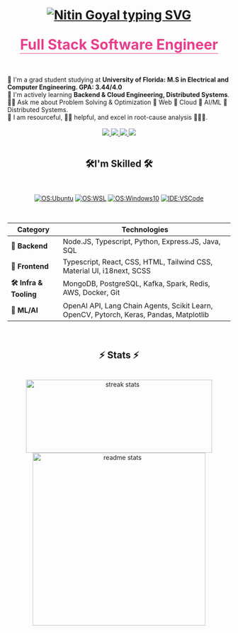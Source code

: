 <h1 align="center">
    <a href="https://git.io/typing-svg">
      <img src="https://readme-typing-svg.demolab.com?font=Fira+Code&size=40&duration=1000&pause==10000&color=2CCBFB&center=true&vCenter=true&random=true&width=500&lines=Hey! I'm+Nitin🙋🏻‍♂️" alt="Nitin Goyal typing SVG" />
    </a>
</h1>
<h2 align="center" margin-bottom:'10px'> <span style="color: #e83e8c; border-bottom: solid 1px; font-size: 2rem">Full Stack Software Engineer</h2>

<br />
<br />

<div align="left">
  🐊 I'm a grad student studying at <strong>University of Florida: M.S in Electrical and Computer Engineering. GPA: 3.44/4.0</strong>
  <br />
  🌱 I'm actively learning <strong> Backend & Cloud Engineering, Distributed Systems</strong>.
  <br />
  🧙‍♂️ Ask me about Problem Solving & Optimization 👏 Web 👏 Cloud 👏 AI/ML 👏 Distributed Systems.
  <br />
  🔧 I am resourceful, 🖖🏼 helpful, and excel in root-cause analysis 🤹🏼‍♂️.<br />
  <br />
</div>

<div align="center">
  <a href="mailto:nitingoyal.contact@gmail.com">
    <img src="https://img.shields.io/badge/Gmail-333333?style=for-the-badge&logo=gmail&logoColor=red target="_blank" />
  </a>
  <a href="https://www.linkedin.com/in/nitin-goyal/" target="_blank">
    <img src="https://img.shields.io/badge/LinkedIn-0077B5?style=for-the-badge&logo=linkedin&logoColor=white" target="_blank" />
  </a>
    <a href="https://nitingoyal.dev/" target="_blank">
    <img src="https://img.shields.io/badge/Portfolio-FF5722?style=for-the-badge&logo=todoist&logoColor=white" target="_blank" />
  </a>
  </a>
    <a href="https://leetcode.com/u/n-goyal/" target="_blank">
    <img src="https://img.shields.io/badge/LeetCode-000000?style=for-the-badge&logo=LeetCode&logoColor=d16c06" target="_blank" />
  </a>
</div>

<br />

<h2 align="center">🛠️I'm Skilled 🛠️</h2>

<br />

<div align="center">
  
  [![OS:Ubuntu](https://img.shields.io/badge/Ubuntu-22.04-green?style=flat-square&logo=ubuntu)](https://ubuntu.com/)
  [![OS:WSL](https://img.shields.io/badge/WSL-2.0.9-green?style=flat-square&logo=linux)]([https://](https://learn.microsoft.com/en-us/windows/wsl/))
  [![OS:Windows10](https://img.shields.io/badge/OS-Windows10-blue?style=flat-square&logo=microsoft)](https://www.microsoft.com)
  [![IDE:VSCode](https://img.shields.io/badge/IDE-VSCode-blue?style=flat-square&logo=visualstudio)](https://code.visualstudio.com/)

</div>

<br />

<div align="center">

| **Category**       | **Technologies**                                                                              |
|--------------------|-----------------------------------------------------------------------------------------------|
| **🔧 Backend**     | Node.JS, Typescript, Python, Express.JS, Java, SQL                                            |
| **🎨 Frontend**    | Typescript, React, CSS, HTML, Tailwind CSS, Material UI, i18next, SCSS                        |
| **🛠 Infra & Tooling** | MongoDB, PostgreSQL, Kafka, Spark, Redis, AWS, Docker, Git                                  |
| **🤖 ML/AI**       | OpenAI API, Lang Chain Agents, Scikit Learn, OpenCV, Pytorch, Keras, Pandas, Matplotlib       |

</div>

<br />

<h2 align="center">⚡ Stats ⚡</h2>
<br />
<div align=center>
  <img width="420" height="165" src="https://streak-stats.demolab.com/?user=nitingoyal0996&theme=react&border_radius=10" alt="streak stats"/>
  <br/>
  <img width=390 src="https://github-readme-stats.vercel.app/api?username=nitingoyal0996&show_icons=true&theme=react&rank_icon=github&border_radius=10" alt="readme stats" />
  <br/>
  <!--   <img width=325 align="center" src="https://github-readme-stats.vercel.app/api/top-langs/?username=nitingoyal0996&Langs_count=5&layout=compact&theme=react&border_radius=10&size_weight=0.5&count_weight=0.5&hide=jupyter_notebook" alt="top langs" /> -->
  <!--   <br/> -->
</div>
<br/>
<br/>

